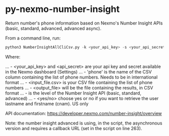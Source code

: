# py-nexmo-number-insight
Return number's phone information based on Nexmo's Number Insight APIs (basic, standard, advanced, advanced async).


From a command line, run:

```python
python3 NumberInsightAllCliCsv.py -k <your_api_key> -s <your_api_secret> -c phone -i <input_file.csv> -o <output_file> -t <type> -n <yes/no>
```

Where:

... - <your_api_key> and <api_secret> are your api key and secret available in the Nexmo dashboard (Settings)
... - 'phone' is the name of the CSV column containing the list of phone numbers. Needs to be in international format
... - <input_file.csv> is your CSV file containing the list of phone numbers
... - <output_file> will be the file containing the results, in CSV format
... - <type> is the level of the Number Insight API (basic, standard, advanced)
... - <yes/no> choose yes or no if you want to retrieve the user lastname and firstname (cnam). US only

API documentation: https://developer.nexmo.com/number-insight/overview

Note: the number insight advanced is using, in the script, the asynchronous version and requires a callback URL (set in the script on line 263). 
